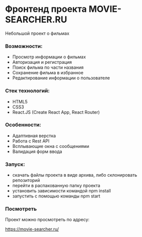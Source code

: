 # Фронтенд проекта MOVIE-SEARCHER.RU

Небольшой проект о фильмах

### Возможности:
- Просмотр информации о фильмах
- Авторизация и регистрация
- Поиск фильма по части названия
- Сохранение фильма в избранное
- Редактирование информации о пользователе

### Cтек технологий:
- HTML5
- CSS3
- React.JS (Create React App, React Router)

### Особенности:
- Адаптивная верстка
- Работа с Rest API
- Всплывающие окна с сообщениями
- Валидация форм ввода

### Запуск:
- скачать файлы проекта в виде архива, либо склонировать репозиторий
- перейти в распакованную папку проекта
- установить зависимости командой npm install
- запустить с помощью команды npm start

### Посмотреть
Проект можно просмотреть по адресу:

https://movie-searcher.ru/
